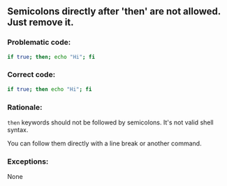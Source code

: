 ## Semicolons directly after 'then' are not allowed. Just remove it.

### Problematic code:

```sh
if true; then; echo "Hi"; fi
```

### Correct code:

```sh
if true; then echo "Hi"; fi
```
### Rationale:

`then` keywords should not be followed by semicolons. It's not valid shell syntax.

You can follow them directly with a line break or another command.

### Exceptions:

None